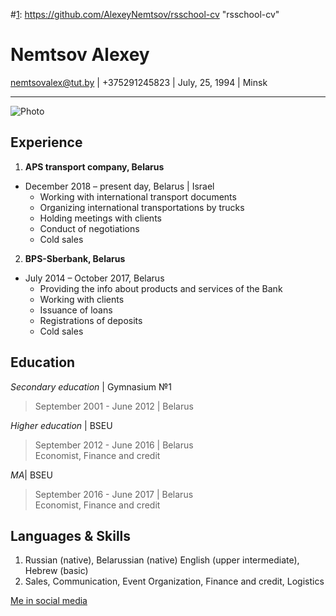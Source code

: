 #[1]: https://github.com/AlexeyNemtsov/rsschool-cv "rsschool-cv"
# Nemtsov Alexey
nemtsovalex@tut.by | +375291245823 | July, 25, 1994 | Minsk
*** 
![Photo][1]

[1]: https://vk.com/nemtsov94?z=photo71746927_343868052%2Falbum71746927_0%2Frev "My photo"
## Experience

1. **APS transport company, Belarus**

* December 2018 – present day, Belarus | Israel
    * Working with international transport documents
    * Organizing international transportations by trucks
    * Holding meetings with clients
    * Conduct of negotiations
    * Cold sales
2. **BPS-Sberbank, Belarus**
* July 2014 – October 2017, Belarus
    * Providing the info about products and services of the Bank
    * Working with clients 
    * Issuance of loans
    * Registrations of deposits
    * Cold sales

## Education

*Secondary education* | Gymnasium №1
>September 2001 - June 2012 | Belarus

*Higher education* | BSEU
>September 2012 - June 2016 | Belarus\
>Economist, Finance and credit

*MA*| BSEU
>September 2016 - June 2017 | Belarus\
>Economist, Finance and credit

## Languages & Skills
1. Russian (native), Belarussian (native) English (upper intermediate), Hebrew (basic)
1. Sales, Communication, Event Organization, Finance and credit, Logistics

[Me in social media][2]

[2]: https://vk.com/nemtsov94 "My VK profile"
[3]: https://github.com/alexeynemtsov "My GitHub account"
